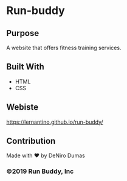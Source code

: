 # Run-buddy

## Purpose
A website that offers fitness training services.

## Built With
* HTML
* CSS

## Webiste
https://lernantino.github.io/run-buddy/

## Contribution
Made with ❤️ by DeNiro Dumas

### ©️2019 Run Buddy, Inc
